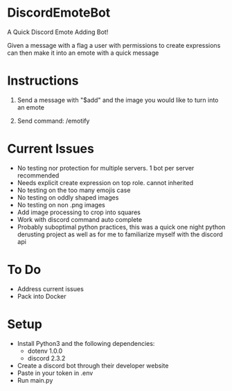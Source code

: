 # DiscordEmoteBot

A Quick Discord Emote Adding Bot!

Given a message with a flag a user with permissions to create expressions can then make it into an emote with a quick message

## 
# Instructions
1. Send a message with "$add" and the image you would like to turn into an emote

2. Send command: /emotify <name>

##
# Current Issues

- No testing nor protection for multiple servers. 1 bot per server recommended
- Needs explicit create expression on top role. cannot inherited
- No testing on the too many emojis case
- No testing on oddly shaped images
- No testing on non .png images
- Add image processing to crop into squares
- Work with discord command auto complete
- Probably suboptimal python practices, this was a quick one night python derusting project as well as for me to familiarize myself with the discord api

##
# To Do
- Address current issues
- Pack into Docker


##
# Setup
- Install Python3 and the following dependencies:
  - dotenv 1.0.0
  - discord 2.3.2
- Create a discord bot through their developer website
- Paste in your token in .env
- Run main.py
